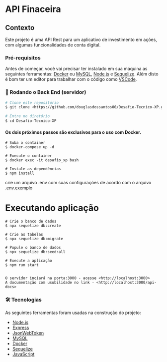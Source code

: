 # API Finaceira

## Contexto
Este projeto é uma API Rest para um aplicativo de investimento em ações, com algumas funcionalidades de conta digital.

### Pré-requisitos

Antes de começar, você vai precisar ter instalado em sua máquina as seguintes ferramentas:
[Docker](https://docker.com/) ou [MySQL](https://dev.mysql.com/), [Node.js](https://nodejs.org/en/) e [Sequelize](https://sequelize.org/). 
Além disto é bom ter um editor para trabalhar com o código como [VSCode](https://code.visualstudio.com/).

### 🎲 Rodando o Back End (servidor)

```bash
# Clone este repositório
$ git clone <https://github.com/douglasdossantos00/Desafio-Tecnico-XP.git>

# Entre no diretório
$ cd Desafio-Tecnico-XP
```
#### Os dois próximos passos são exclusivos para o uso com Docker.
```
# Suba o container
$ docker-compose up -d

# Execute o container
$ docker exec -it desafio_xp bash
```
```
# Instale as dependências
$ npm install
```
crie um arquivo .env com suas configurações de acordo com o arquivo .env.exemplo

# Executando aplicação
```
# Crie o banco de dados
$ npx sequelize db:create

# Crie as tabelas
$ npx sequelize db:migrate

# Popule o banco de dados
$ npx sequelize db:seed:all

# Execute a aplicação
$ npm run start


O servidor inciará na porta:3000 - acesse <http://localhost:3000>               
A documentação com usubilidade no link - <http://localhost:3000/api-docs>  
```





### 🛠 Tecnologias

As seguintes ferramentas foram usadas na construção do projeto:

- [Node.js](https://nodejs.org/en/)
- [Express](https://expressjs.com/)
- [JsonWebToken](https://www.npmjs.com/package/jsonwebtoken)
- [MySQL](https://dev.mysql.com/)
- [Docker](https://docker.com/)
- [Sequelize](https://sequelize.org/)
- [JavaScript](https://www.javascript.com/)
